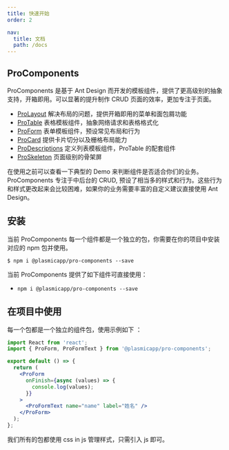 ```yaml
---
title: 快速开始
order: 2

nav:
  title: 文档
  path: /docs
---
```


## ProComponents

ProComponents 是基于 Ant Design 而开发的模板组件，提供了更高级别的抽象支持，开箱即用。可以显著的提升制作 CRUD 页面的效率，更加专注于页面。

- [ProLayout](/components/layout) 解决布局的问题，提供开箱即用的菜单和面包屑功能
- [ProTable](/components/table) 表格模板组件，抽象网络请求和表格格式化
- [ProForm](/components/form) 表单模板组件，预设常见布局和行为
- [ProCard](/components/card) 提供卡片切分以及栅格布局能力
- [ProDescriptions](/components/descriptions) 定义列表模板组件，ProTable 的配套组件
- [ProSkeleton](/components/skeleton) 页面级别的骨架屏

在使用之前可以查看一下典型的 Demo 来判断组件是否适合你们的业务。ProComponents 专注于中后台的 CRUD, 预设了相当多的样式和行为。这些行为和样式更改起来会比较困难，如果你的业务需要丰富的自定义建议直接使用 Ant Design。

## 安装

当前 ProComponents 每一个组件都是一个独立的包，你需要在你的项目中安装对应的 npm 包并使用。

```shell
$ npm i @plasmicapp/pro-components --save
```

当前 ProComponents 提供了如下组件可直接使用：

- `npm i @plasmicapp/pro-components --save`

## 在项目中使用

每一个包都是一个独立的组件包，使用示例如下 ：

```jsx
import React from 'react';
import { ProForm, ProFormText } from '@plasmicapp/pro-components';

export default () => {
  return (
    <ProForm
      onFinish={async (values) => {
        console.log(values);
      }}
    >
      <ProFormText name="name" label="姓名" />
    </ProForm>
  );
};
```

我们所有的包都使用 css in js 管理样式，只需引入 js 即可。
